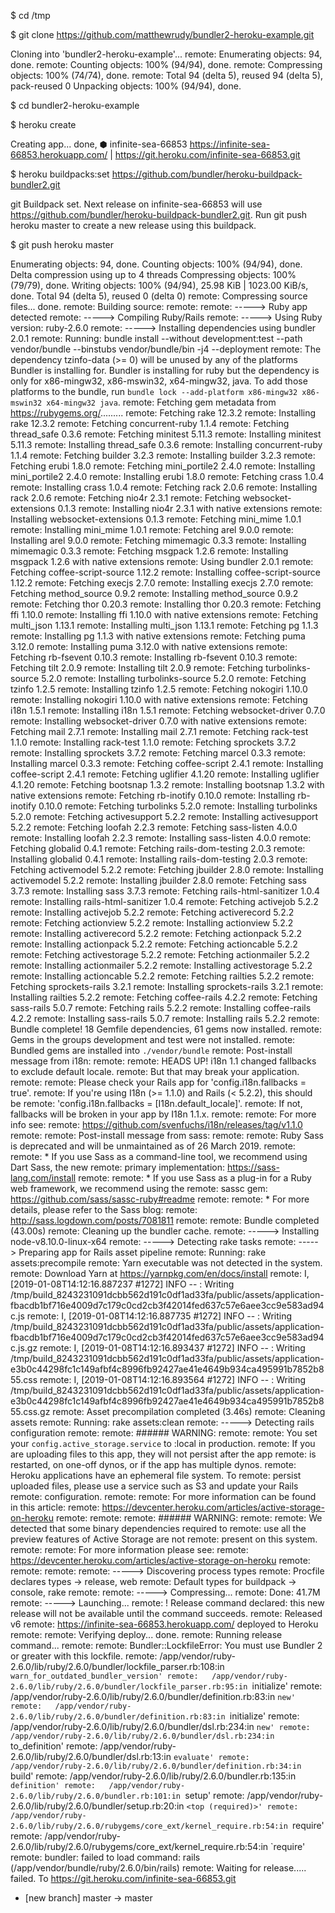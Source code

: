 $ cd /tmp

$ git clone https://github.com/matthewrudy/bundler2-heroku-example.git

Cloning into 'bundler2-heroku-example'...
remote: Enumerating objects: 94, done.
remote: Counting objects: 100% (94/94), done.
remote: Compressing objects: 100% (74/74), done.
remote: Total 94 (delta 5), reused 94 (delta 5), pack-reused 0
Unpacking objects: 100% (94/94), done.



$ cd bundler2-heroku-example

$ heroku create

Creating app... done, ⬢ infinite-sea-66853
https://infinite-sea-66853.herokuapp.com/ | https://git.heroku.com/infinite-sea-66853.git



$ heroku buildpacks:set https://github.com/bundler/heroku-buildpack-bundler2.git

git Buildpack set. Next release on infinite-sea-66853 will use https://github.com/bundler/heroku-buildpack-bundler2.git.
Run git push heroku master to create a new release using this buildpack.



$ git push heroku master

Enumerating objects: 94, done.
Counting objects: 100% (94/94), done.
Delta compression using up to 4 threads
Compressing objects: 100% (79/79), done.
Writing objects: 100% (94/94), 25.98 KiB | 1023.00 KiB/s, done.
Total 94 (delta 5), reused 0 (delta 0)
remote: Compressing source files... done.
remote: Building source:
remote:
remote: -----> Ruby app detected
remote: -----> Compiling Ruby/Rails
remote: -----> Using Ruby version: ruby-2.6.0
remote: -----> Installing dependencies using bundler 2.0.1
remote:        Running: bundle install --without development:test --path vendor/bundle --binstubs vendor/bundle/bin -j4 --deployment
remote:        The dependency tzinfo-data (>= 0) will be unused by any of the platforms Bundler is installing for. Bundler is installing for ruby but the dependency is only for x86-mingw32, x86-mswin32, x64-mingw32, java. To add those platforms to the bundle, run `bundle lock --add-platform x86-mingw32 x86-mswin32 x64-mingw32 java`.
remote:        Fetching gem metadata from https://rubygems.org/.........
remote:        Fetching rake 12.3.2
remote:        Installing rake 12.3.2
remote:        Fetching concurrent-ruby 1.1.4
remote:        Fetching thread_safe 0.3.6
remote:        Fetching minitest 5.11.3
remote:        Installing minitest 5.11.3
remote:        Installing thread_safe 0.3.6
remote:        Installing concurrent-ruby 1.1.4
remote:        Fetching builder 3.2.3
remote:        Installing builder 3.2.3
remote:        Fetching erubi 1.8.0
remote:        Fetching mini_portile2 2.4.0
remote:        Installing mini_portile2 2.4.0
remote:        Installing erubi 1.8.0
remote:        Fetching crass 1.0.4
remote:        Installing crass 1.0.4
remote:        Fetching rack 2.0.6
remote:        Installing rack 2.0.6
remote:        Fetching nio4r 2.3.1
remote:        Fetching websocket-extensions 0.1.3
remote:        Installing nio4r 2.3.1 with native extensions
remote:        Installing websocket-extensions 0.1.3
remote:        Fetching mini_mime 1.0.1
remote:        Installing mini_mime 1.0.1
remote:        Fetching arel 9.0.0
remote:        Installing arel 9.0.0
remote:        Fetching mimemagic 0.3.3
remote:        Installing mimemagic 0.3.3
remote:        Fetching msgpack 1.2.6
remote:        Installing msgpack 1.2.6 with native extensions
remote:        Using bundler 2.0.1
remote:        Fetching coffee-script-source 1.12.2
remote:        Installing coffee-script-source 1.12.2
remote:        Fetching execjs 2.7.0
remote:        Installing execjs 2.7.0
remote:        Fetching method_source 0.9.2
remote:        Installing method_source 0.9.2
remote:        Fetching thor 0.20.3
remote:        Installing thor 0.20.3
remote:        Fetching ffi 1.10.0
remote:        Installing ffi 1.10.0 with native extensions
remote:        Fetching multi_json 1.13.1
remote:        Installing multi_json 1.13.1
remote:        Fetching pg 1.1.3
remote:        Installing pg 1.1.3 with native extensions
remote:        Fetching puma 3.12.0
remote:        Installing puma 3.12.0 with native extensions
remote:        Fetching rb-fsevent 0.10.3
remote:        Installing rb-fsevent 0.10.3
remote:        Fetching tilt 2.0.9
remote:        Installing tilt 2.0.9
remote:        Fetching turbolinks-source 5.2.0
remote:        Installing turbolinks-source 5.2.0
remote:        Fetching tzinfo 1.2.5
remote:        Installing tzinfo 1.2.5
remote:        Fetching nokogiri 1.10.0
remote:        Installing nokogiri 1.10.0 with native extensions
remote:        Fetching i18n 1.5.1
remote:        Installing i18n 1.5.1
remote:        Fetching websocket-driver 0.7.0
remote:        Installing websocket-driver 0.7.0 with native extensions
remote:        Fetching mail 2.7.1
remote:        Installing mail 2.7.1
remote:        Fetching rack-test 1.1.0
remote:        Installing rack-test 1.1.0
remote:        Fetching sprockets 3.7.2
remote:        Installing sprockets 3.7.2
remote:        Fetching marcel 0.3.3
remote:        Installing marcel 0.3.3
remote:        Fetching coffee-script 2.4.1
remote:        Installing coffee-script 2.4.1
remote:        Fetching uglifier 4.1.20
remote:        Installing uglifier 4.1.20
remote:        Fetching bootsnap 1.3.2
remote:        Installing bootsnap 1.3.2 with native extensions
remote:        Fetching rb-inotify 0.10.0
remote:        Installing rb-inotify 0.10.0
remote:        Fetching turbolinks 5.2.0
remote:        Installing turbolinks 5.2.0
remote:        Fetching activesupport 5.2.2
remote:        Installing activesupport 5.2.2
remote:        Fetching loofah 2.2.3
remote:        Fetching sass-listen 4.0.0
remote:        Installing loofah 2.2.3
remote:        Installing sass-listen 4.0.0
remote:        Fetching globalid 0.4.1
remote:        Fetching rails-dom-testing 2.0.3
remote:        Installing globalid 0.4.1
remote:        Installing rails-dom-testing 2.0.3
remote:        Fetching activemodel 5.2.2
remote:        Fetching jbuilder 2.8.0
remote:        Installing activemodel 5.2.2
remote:        Installing jbuilder 2.8.0
remote:        Fetching sass 3.7.3
remote:        Installing sass 3.7.3
remote:        Fetching rails-html-sanitizer 1.0.4
remote:        Installing rails-html-sanitizer 1.0.4
remote:        Fetching activejob 5.2.2
remote:        Installing activejob 5.2.2
remote:        Fetching activerecord 5.2.2
remote:        Fetching actionview 5.2.2
remote:        Installing actionview 5.2.2
remote:        Installing activerecord 5.2.2
remote:        Fetching actionpack 5.2.2
remote:        Installing actionpack 5.2.2
remote:        Fetching actioncable 5.2.2
remote:        Fetching activestorage 5.2.2
remote:        Fetching actionmailer 5.2.2
remote:        Installing actionmailer 5.2.2
remote:        Installing activestorage 5.2.2
remote:        Installing actioncable 5.2.2
remote:        Fetching railties 5.2.2
remote:        Fetching sprockets-rails 3.2.1
remote:        Installing sprockets-rails 3.2.1
remote:        Installing railties 5.2.2
remote:        Fetching coffee-rails 4.2.2
remote:        Fetching sass-rails 5.0.7
remote:        Fetching rails 5.2.2
remote:        Installing coffee-rails 4.2.2
remote:        Installing sass-rails 5.0.7
remote:        Installing rails 5.2.2
remote:        Bundle complete! 18 Gemfile dependencies, 61 gems now installed.
remote:        Gems in the groups development and test were not installed.
remote:        Bundled gems are installed into `./vendor/bundle`
remote:        Post-install message from i18n:
remote:
remote:        HEADS UP! i18n 1.1 changed fallbacks to exclude default locale.
remote:        But that may break your application.
remote:
remote:        Please check your Rails app for 'config.i18n.fallbacks = true'.
remote:        If you're using I18n (>= 1.1.0) and Rails (< 5.2.2), this should be
remote:        'config.i18n.fallbacks = [I18n.default_locale]'.
remote:        If not, fallbacks will be broken in your app by I18n 1.1.x.
remote:
remote:        For more info see:
remote:        https://github.com/svenfuchs/i18n/releases/tag/v1.1.0
remote:
remote:        Post-install message from sass:
remote:
remote:        Ruby Sass is deprecated and will be unmaintained as of 26 March 2019.
remote:
remote:        * If you use Sass as a command-line tool, we recommend using Dart Sass, the new
remote:          primary implementation: https://sass-lang.com/install
remote:
remote:        * If you use Sass as a plug-in for a Ruby web framework, we recommend using the
remote:          sassc gem: https://github.com/sass/sassc-ruby#readme
remote:
remote:        * For more details, please refer to the Sass blog:
remote:          http://sass.logdown.com/posts/7081811
remote:
remote:        Bundle completed (43.00s)
remote:        Cleaning up the bundler cache.
remote: -----> Installing node-v8.10.0-linux-x64
remote: -----> Detecting rake tasks
remote: -----> Preparing app for Rails asset pipeline
remote:        Running: rake assets:precompile
remote:        Yarn executable was not detected in the system.
remote:        Download Yarn at https://yarnpkg.com/en/docs/install
remote:        I, [2019-01-08T14:12:16.887237 #1272]  INFO -- : Writing /tmp/build_8243231091dcbb562d191c0df1ad33fa/public/assets/application-fbacdb1bf716e4009d7c179c0cd2cb3f42014fed637c57e6aee3cc9e583ad94c.js
remote:        I, [2019-01-08T14:12:16.887735 #1272]  INFO -- : Writing /tmp/build_8243231091dcbb562d191c0df1ad33fa/public/assets/application-fbacdb1bf716e4009d7c179c0cd2cb3f42014fed637c57e6aee3cc9e583ad94c.js.gz
remote:        I, [2019-01-08T14:12:16.893437 #1272]  INFO -- : Writing /tmp/build_8243231091dcbb562d191c0df1ad33fa/public/assets/application-e3b0c44298fc1c149afbf4c8996fb92427ae41e4649b934ca495991b7852b855.css
remote:        I, [2019-01-08T14:12:16.893564 #1272]  INFO -- : Writing /tmp/build_8243231091dcbb562d191c0df1ad33fa/public/assets/application-e3b0c44298fc1c149afbf4c8996fb92427ae41e4649b934ca495991b7852b855.css.gz
remote:        Asset precompilation completed (3.46s)
remote:        Cleaning assets
remote:        Running: rake assets:clean
remote: -----> Detecting rails configuration
remote:
remote: ###### WARNING:
remote:
remote:        You set your `config.active_storage.service` to :local in production.
remote:        If you are uploading files to this app, they will not persist after the app
remote:        is restarted, on one-off dynos, or if the app has multiple dynos.
remote:        Heroku applications have an ephemeral file system. To
remote:        persist uploaded files, please use a service such as S3 and update your Rails
remote:        configuration.
remote:
remote:        For more information can be found in this article:
remote:          https://devcenter.heroku.com/articles/active-storage-on-heroku
remote:
remote:
remote: ###### WARNING:
remote:
remote:        We detected that some binary dependencies required to
remote:        use all the preview features of Active Storage are not
remote:        present on this system.
remote:
remote:        For more information please see:
remote:          https://devcenter.heroku.com/articles/active-storage-on-heroku
remote:
remote:
remote:
remote: -----> Discovering process types
remote:        Procfile declares types     -> release, web
remote:        Default types for buildpack -> console, rake
remote:
remote: -----> Compressing...
remote:        Done: 41.7M
remote: -----> Launching...
remote:  !     Release command declared: this new release will not be available until the command succeeds.
remote:        Released v6
remote:        https://infinite-sea-66853.herokuapp.com/ deployed to Heroku
remote:
remote: Verifying deploy... done.
remote: Running release command...
remote:
remote: Bundler::LockfileError: You must use Bundler 2 or greater with this lockfile.
remote:   /app/vendor/ruby-2.6.0/lib/ruby/2.6.0/bundler/lockfile_parser.rb:108:in `warn_for_outdated_bundler_version'
remote:   /app/vendor/ruby-2.6.0/lib/ruby/2.6.0/bundler/lockfile_parser.rb:95:in `initialize'
remote:   /app/vendor/ruby-2.6.0/lib/ruby/2.6.0/bundler/definition.rb:83:in `new'
remote:   /app/vendor/ruby-2.6.0/lib/ruby/2.6.0/bundler/definition.rb:83:in `initialize'
remote:   /app/vendor/ruby-2.6.0/lib/ruby/2.6.0/bundler/dsl.rb:234:in `new'
remote:   /app/vendor/ruby-2.6.0/lib/ruby/2.6.0/bundler/dsl.rb:234:in `to_definition'
remote:   /app/vendor/ruby-2.6.0/lib/ruby/2.6.0/bundler/dsl.rb:13:in `evaluate'
remote:   /app/vendor/ruby-2.6.0/lib/ruby/2.6.0/bundler/definition.rb:34:in `build'
remote:   /app/vendor/ruby-2.6.0/lib/ruby/2.6.0/bundler.rb:135:in `definition'
remote:   /app/vendor/ruby-2.6.0/lib/ruby/2.6.0/bundler.rb:101:in `setup'
remote:   /app/vendor/ruby-2.6.0/lib/ruby/2.6.0/bundler/setup.rb:20:in `<top (required)>'
remote:   /app/vendor/ruby-2.6.0/lib/ruby/2.6.0/rubygems/core_ext/kernel_require.rb:54:in `require'
remote:   /app/vendor/ruby-2.6.0/lib/ruby/2.6.0/rubygems/core_ext/kernel_require.rb:54:in `require'
remote: bundler: failed to load command: rails (/app/vendor/bundle/ruby/2.6.0/bin/rails)
remote: Waiting for release..... failed.
To https://git.heroku.com/infinite-sea-66853.git
 * [new branch]      master -> master
